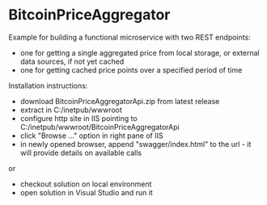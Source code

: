 # BitcoinPriceAggregator
Example for building a functional microservice with two REST endpoints: 
- one for getting a single aggregated price from local storage, or external data sources, if not yet cached
- one for getting cached price points over a specified period of time

Installation instructions:
- download BitcoinPriceAggregatorApi.zip from latest release
- extract in C:/inetpub/wwwroot
- configure http site in IIS pointing to C:/inetpub/wwwroot/BitcoinPriceAggregatorApi
- click "Browse ..." option in right pane of IIS
- in newly opened browser, append "swagger/index.html" to the url - it will provide details on available calls

or

- checkout solution on local environment
- open solution in Visual Studio and run it 